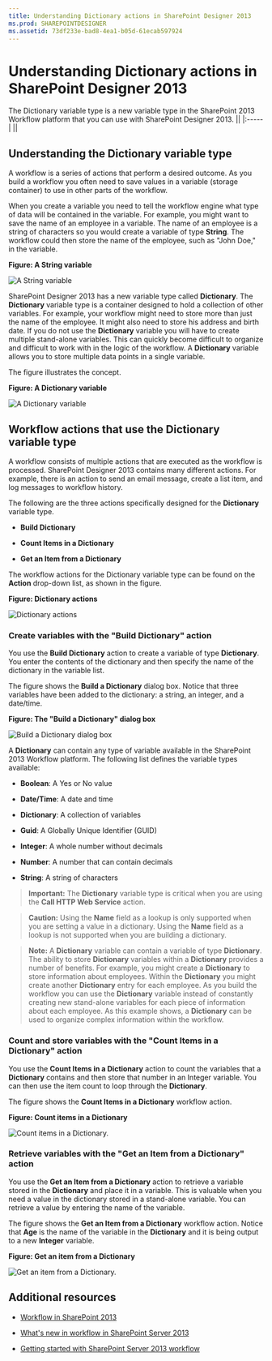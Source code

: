```yaml
---
title: Understanding Dictionary actions in SharePoint Designer 2013
ms.prod: SHAREPOINTDESIGNER
ms.assetid: 73df233e-bad8-4ea1-b05d-61ecab597924
---
```



# Understanding Dictionary actions in SharePoint Designer 2013
The Dictionary variable type is a new variable type in the SharePoint 2013 Workflow platform that you can use with SharePoint Designer 2013. 
||
|:-----|
||
   

## Understanding the Dictionary variable type
<a name="section1"> </a>

A workflow is a series of actions that perform a desired outcome. As you build a workflow you often need to save values in a variable (storage container) to use in other parts of the workflow.
  
    
    
When you create a variable you need to tell the workflow engine what type of data will be contained in the variable. For example, you might want to save the name of an employee in a variable. The name of an employee is a string of characters so you would create a variable of type **String**. The workflow could then store the name of the employee, such as "John Doe," in the variable. 
  
    
    

**Figure: A String variable**

  
    
    

  
    
    
![A String variable](../../images/SPD-Dictionary-1a.png)
  
    
    
SharePoint Designer 2013 has a new variable type called **Dictionary**. The **Dictionary** variable type is a container designed to hold a collection of other variables. For example, your workflow might need to store more than just the name of the employee. It might also need to store his address and birth date. If you do not use the **Dictionary** variable you will have to create multiple stand-alone variables. This can quickly become difficult to organize and difficult to work with in the logic of the workflow. A **Dictionary** variable allows you to store multiple data points in a single variable.
  
    
    
The figure illustrates the concept.
  
    
    

**Figure: A Dictionary variable**

  
    
    

  
    
    
![A Dictionary variable](../../images/SPD15-Dictionary-1b.png)
  
    
    

  
    
    

  
    
    

## Workflow actions that use the Dictionary variable type
<a name="section2"> </a>

A workflow consists of multiple actions that are executed as the workflow is processed. SharePoint Designer 2013 contains many different actions. For example, there is an action to send an email message, create a list item, and log messages to workflow history.
  
    
    
The following are the three actions specifically designed for the **Dictionary** variable type.
  
    
    

- **Build Dictionary**
    
  
- **Count Items in a Dictionary**
    
  
- **Get an Item from a Dictionary**
    
  
The workflow actions for the Dictionary variable type can be found on the **Action** drop-down list, as shown in the figure.
  
    
    

**Figure: Dictionary actions**

  
    
    

  
    
    
![Dictionary actions](../../images/SPD15-Dictionary-2.png)
  
    
    

### Create variables with the "Build Dictionary" action

You use the **Build Dictionary** action to create a variable of type **Dictionary**. You enter the contents of the dictionary and then specify the name of the dictionary in the variable list.
  
    
    
The figure shows the **Build a Dictionary** dialog box. Notice that three variables have been added to the dictionary: a string, an integer, and a date/time.
  
    
    

**Figure: The "Build a Dictionary" dialog box**

  
    
    

  
    
    
![Build a Dictionary dialog box](../../images/SPD15-BuildADictionaryDialog.png)
  
    
    
A **Dictionary** can contain any type of variable available in the SharePoint 2013 Workflow platform. The following list defines the variable types available:
  
    
    

- **Boolean**: A Yes or No value
    
  
- **Date/Time**: A date and time
    
  
- **Dictionary**: A collection of variables
    
  
- **Guid**: A Globally Unique Identifier (GUID)
    
  
- **Integer**: A whole number without decimals
    
  
- **Number**: A number that can contain decimals
    
  
- **String**: A string of characters
    
  

    
> **Important:**
> The **Dictionary** variable type is critical when you are using the **Call HTTP Web Service** action.
  
    
    


    
> **Caution:**
> Using the **Name** field as a lookup is only supported when you are setting a value in a dictionary. Using the **Name** field as a lookup is not supported when you are building a dictionary.
  
    
    


    
> **Note:**
> A **Dictionary** variable can contain a variable of type **Dictionary**. The ability to store **Dictionary** variables within a **Dictionary** provides a number of benefits. For example, you might create a **Dictionary** to store information about employees. Within the **Dictionary** you might create another **Dictionary** entry for each employee. As you build the workflow you can use the **Dictionary** variable instead of constantly creating new stand-alone variables for each piece of information about each employee. As this example shows, a **Dictionary** can be used to organize complex information within the workflow.
  
    
    


### Count and store variables with the "Count Items in a Dictionary" action

You use the **Count Items in a Dictionary** action to count the variables that a **Dictionary** contains and then store that number in an Integer variable. You can then use the item count to loop through the **Dictionary**.
  
    
    
The figure shows the **Count Items in a Dictionary** workflow action.
  
    
    

**Figure: Count items in a Dictionary**

  
    
    

  
    
    
![Count items in a Dictionary.](../../images/SPD15-CountItemsInDictionary.png)
  
    
    

  
    
    

  
    
    

### Retrieve variables with the "Get an Item from a Dictionary" action

You use the **Get an Item from a Dictionary** action to retrieve a variable stored in the **Dictionary** and place it in a variable. This is valuable when you need a value in the dictionary stored in a stand-alone variable. You can retrieve a value by entering the name of the variable.
  
    
    
The figure shows the **Get an Item from a Dictionary** workflow action. Notice that **Age** is the name of the variable in the **Dictionary** and it is being output to a new **Integer** variable.
  
    
    

**Figure: Get an item from a Dictionary**

  
    
    

  
    
    
![Get an item from a Dictionary.](../../images/SPD15-GetAnItemFromDictionary.png)
  
    
    

  
    
    

  
    
    

## Additional resources
<a name="bk_addresources"> </a>


-  [Workflow in SharePoint 2013](http://technet.microsoft.com/en-us/sharepoint/jj556245.aspx)
    
  
-  [What's new in workflow in SharePoint Server 2013](http://msdn.microsoft.com/library/6ab8a28b-fa2f-4530-8b55-a7f663bf15ea.aspx)
    
  
-  [Getting started with SharePoint Server 2013 workflow](http://msdn.microsoft.com/library/cc73be76-a329-449f-90ab-86822b1c2ee8.aspx)
    
  

  
    
    

